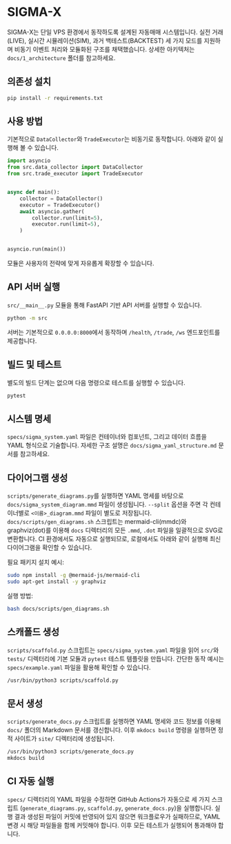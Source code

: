 # SIGMA-X

SIGMA-X는 단일 VPS 환경에서 동작하도록 설계된 자동매매 시스템입니다. 실전 거래(LIVE), 실시간 시뮬레이션(SIM), 과거 백테스트(BACKTEST) 세 가지 모드를 지원하며 비동기 이벤트 처리와 모듈화된 구조를 채택했습니다. 상세한 아키텍처는 `docs/1_architecture` 폴더를 참고하세요.

## 의존성 설치
```bash
pip install -r requirements.txt
```

## 사용 방법
기본적으로 `DataCollector`와 `TradeExecutor`는 비동기로 동작합니다. 아래와 같이 실행해 볼 수 있습니다.

```python
import asyncio
from src.data_collector import DataCollector
from src.trade_executor import TradeExecutor


async def main():
    collector = DataCollector()
    executor = TradeExecutor()
    await asyncio.gather(
        collector.run(limit=5),
        executor.run(limit=5),
    )


asyncio.run(main())
```

모듈은 사용자의 전략에 맞게 자유롭게 확장할 수 있습니다.

## API 서버 실행
`src/__main__.py` 모듈을 통해 FastAPI 기반 API 서버를 실행할 수 있습니다.

```bash
python -m src
```

서버는 기본적으로 `0.0.0.0:8000`에서 동작하며 `/health`, `/trade`, `/ws` 엔드포인트를 제공합니다.

## 빌드 및 테스트
별도의 빌드 단계는 없으며 다음 명령으로 테스트를 실행할 수 있습니다.
```bash
pytest
```

## 시스템 명세
`specs/sigma_system.yaml` 파일은 컨테이너와 컴포넌트, 그리고 데이터 흐름을 YAML 형식으로 기술합니다.
자세한 구조 설명은 `docs/sigma_yaml_structure.md` 문서를 참고하세요.

## 다이어그램 생성
`scripts/generate_diagrams.py`를 실행하면 YAML 명세를 바탕으로 `docs/sigma_system_diagram.mmd` 파일이 생성됩니다.
`--split` 옵션을 주면 각 컨테이너별로 `<이름>_diagram.mmd` 파일이 별도로 저장됩니다.
`docs/scripts/gen_diagrams.sh` 스크립트는 mermaid-cli(mmdc)와 graphviz(dot)를 이용해
`docs` 디렉터리의 모든 `.mmd`, `.dot` 파일을 일괄적으로 SVG로 변환합니다.
CI 환경에서도 자동으로 실행되므로, 로컬에서도 아래와 같이 실행해 최신 다이어그램을 확인할 수 있습니다.

필요 패키지 설치 예시:

```bash
sudo npm install -g @mermaid-js/mermaid-cli
sudo apt-get install -y graphviz
```

실행 방법:

```bash
bash docs/scripts/gen_diagrams.sh
```

## 스캐폴드 생성
`scripts/scaffold.py` 스크립트는 `specs/sigma_system.yaml` 파일을 읽어
`src/`와 `tests/` 디렉터리에 기본 모듈과 `pytest` 테스트 템플릿을 만듭니다.
간단한 동작 예시는 `specs/example.yaml` 파일을 활용해 확인할 수 있습니다.

```bash
/usr/bin/python3 scripts/scaffold.py
```

## 문서 생성
`scripts/generate_docs.py` 스크립트를 실행하면 YAML 명세와 코드 정보를 이용해
`docs/` 폴더의 Markdown 문서를 갱신합니다. 이후 `mkdocs build` 명령을 실행하면
정적 사이트가 `site/` 디렉터리에 생성됩니다.

```bash
/usr/bin/python3 scripts/generate_docs.py
mkdocs build
```

## CI 자동 실행
`specs/` 디렉터리의 YAML 파일을 수정하면 GitHub Actions가 자동으로 세 가지 스크립트
(`generate_diagrams.py`, `scaffold.py`, `generate_docs.py`)을 실행합니다. 실행 결과
생성된 파일이 커밋에 반영되어 있지 않으면 워크플로우가 실패하므로, YAML 변경 시 해당
파일들을 함께 커밋해야 합니다. 이후 모든 테스트가 실행되어 통과해야 합니다.

